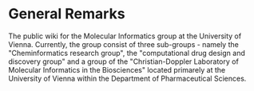 # General Remarks
The public wiki for the Molecular Informatics group at the University of Vienna.
Currently, the group consist of three sub-groups - namely the "Cheminformatics research group", the "computational drug design and discovery group" and a group of the "Christian-Doppler Laboratory of Molecular Informatics in the Biosciences" located primarely at the University of Vienna within the Department of Pharmaceutical Sciences.
